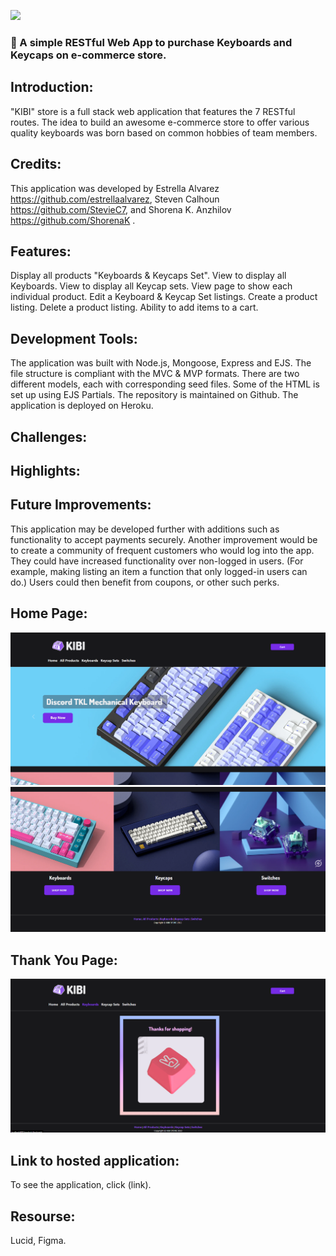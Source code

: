 ![](http://imgur.com/t3teAxi.png)
### :handbag: A simple RESTful Web App to purchase Keyboards and Keycaps on e-commerce store.

## Introduction:

"KIBI" store is a full stack web application that features the 7 RESTful routes. The idea to build an awesome e-commerce store to offer various quality keyboards was born based on common hobbies of team members.


## Credits:

This application was developed by Estrella Alvarez https://github.com/estrellaalvarez, Steven Calhoun https://github.com/StevieC7, and Shorena K. Anzhilov https://github.com/ShorenaK .


## Features: 
Display all products "Keyboards & Keycaps Set".
View to display all Keyboards.
View to display all Keycap sets.
View page to show each individual product.
Edit a Keyboard & Keycap Set listings.
Create a product listing.
Delete a product listing.
Ability to add items to a cart.

## Development Tools:

The application was built with Node.js, Mongoose, Express and EJS. The file structure is compliant with the MVC & MVP formats. There are two different models, each with corresponding seed files. Some of the HTML is set up using EJS Partials. The repository is maintained on Github. The application is deployed on Heroku.


## Challenges:



## Highlights:





## Future Improvements:
 This application may be developed further with additions such as functionality to accept payments securely. Another improvement would be to create a community of frequent customers who would log into the app. They could have increased functionality over non-logged in users. (For example, making listing an item a function that only logged-in users can do.) Users could then benefit from coupons, or other such perks.

 ## Home Page:
![](public/images/Home.png)
![](public/images/Home-2.png)

## Thank You Page:
![](public/images/Thanks.png)



## Link to hosted application:
To see the application, click (link).



## Resourse:
 Lucid, Figma. 